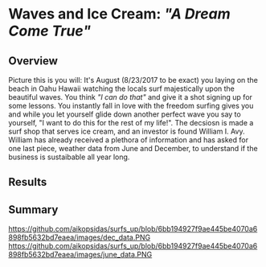 # Waves and Ice Cream: _"A Dream Come True"_

## Overview
Picture this is you will: It's August (8/23/2017 to be exact) you laying on the beach in Oahu Hawaii watching the locals surf majestically upon the beautiful waves. You think _"I can do that"_ and give it a shot signing up for some lessons. You instantly fall in love with the freedom surfing gives you and while you let yourself glide down another perfect wave you say to yourself, "I want to do this for the rest of my life!". The decsiosn is made a surf shop that serves ice cream, and an investor is found William I. Avy. William has already received a plethora of information and has asked for one last piece, weather data from June and December, to understand if the business is sustaibable all year long.  

## Results


## Summary


https://github.com/aikopsidas/surfs_up/blob/6bb194927f9ae445be4070a6898fb5632bd7eaea/images/dec_data.PNG
https://github.com/aikopsidas/surfs_up/blob/6bb194927f9ae445be4070a6898fb5632bd7eaea/images/june_data.PNG
